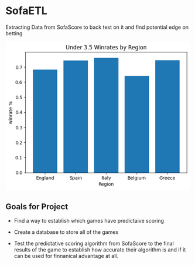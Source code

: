# SofaETL
Extracting Data from SofaScore to back test on it and find potential edge on betting

![Graph Displaying Results](output.png)

 **Goals for Project** 
-----------------------

- Find a way to establish which games have predictaive scoring

- Create a database to store all of the games

- Test the predictative scoring algorithm from SofaScore to the final results of the game to establish how accurate their algorithm is and if it can be used for finnanical advantage at all.